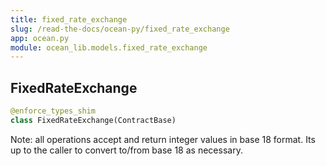 ```yaml
---
title: fixed_rate_exchange
slug: /read-the-docs/ocean-py/fixed_rate_exchange
app: ocean.py
module: ocean_lib.models.fixed_rate_exchange
---
```

## FixedRateExchange

```python
@enforce_types_shim
class FixedRateExchange(ContractBase)
```

Note: all operations accept and return integer values in base 18 format.
Its up to the caller to convert to/from base 18 as necessary.

